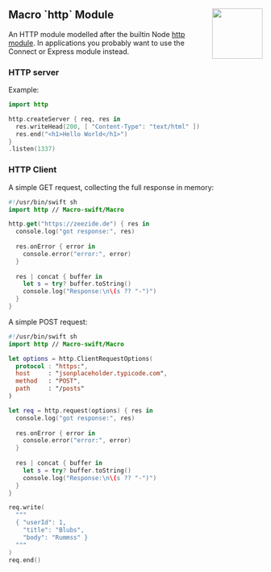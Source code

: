 <h2>Macro `http` Module
  <img src="http://zeezide.com/img/macro/MacroExpressIcon128.png"
       align="right" width="100" height="100" />
</h2>

An HTTP module modelled after the builtin Node
[http module](https://nodejs.org/dist/latest-v7.x/docs/api/http.html).
In applications you probably want to use the Connect or Express module instead.

### HTTP server

Example:

```swift
import http

http.createServer { req, res in 
  res.writeHead(200, [ "Content-Type": "text/html" ])
  res.end("<h1>Hello World</h1>")
}
.listen(1337)
```

### HTTP Client

A simple GET request, collecting the full response in memory:

```swift
#!/usr/bin/swift sh
import http // Macro-swift/Macro

http.get("https://zeezide.de") { res in
  console.log("got response:", res)
  
  res.onError { error in
    console.error("error:", error)
  }
  
  res | concat { buffer in
    let s = try? buffer.toString()
    console.log("Response:\n\(s ?? "-")")
  }
}
```

A simple POST request:

```swift
#!/usr/bin/swift sh
import http // Macro-swift/Macro

let options = http.ClientRequestOptions(
  protocol : "https:",
  host     : "jsonplaceholder.typicode.com",
  method   : "POST",
  path     : "/posts"
)

let req = http.request(options) { res in
  console.log("got response:", res)
  
  res.onError { error in
    console.error("error:", error)
  }
  
  res | concat { buffer in
    let s = try? buffer.toString()
    console.log("Response:\n\(s ?? "-")")
  }
}

req.write(
  """
  { "userId": 1,
    "title": "Blubs",
    "body": "Rummss" }
  """
)
req.end()
```
